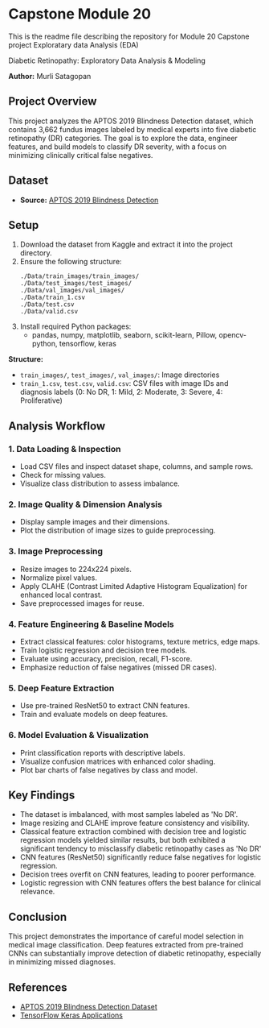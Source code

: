 
# Capstone Module 20
This is the readme file describing the repository for Module 20 Capstone project Exploratary data Analysis (EDA)

Diabetic Retinopathy: Exploratory Data Analysis & Modeling

**Author:** Murli Satagopan  


## Project Overview

This project analyzes the APTOS 2019 Blindness Detection dataset, which contains 3,662 fundus images labeled by medical experts into five diabetic retinopathy (DR) categories. The goal is to explore the data, engineer features, and build models to classify DR severity, with a focus on minimizing clinically critical false negatives.

## Dataset

- **Source:** [APTOS 2019 Blindness Detection](https://www.kaggle.com/datasets/mariaherrerot/aptos2019/data)

## Setup

1. Download the dataset from Kaggle and extract it into the project directory.
2. Ensure the following structure:
    ```
    ./Data/train_images/train_images/
    ./Data/test_images/test_images/
    ./Data/val_images/val_images/
    ./Data/train_1.csv
    ./Data/test.csv
    ./Data/valid.csv
    ```
3. Install required Python packages:
    - pandas, numpy, matplotlib, seaborn, scikit-learn, Pillow, opencv-python, tensorflow, keras

**Structure:**
  - `train_images/`, `test_images/`, `val_images/`: Image directories
  - `train_1.csv`, `test.csv`, `valid.csv`: CSV files with image IDs and diagnosis labels (0: No DR, 1: Mild, 2: Moderate, 3: Severe, 4: Proliferative)


## Analysis Workflow

### 1. Data Loading & Inspection

- Load CSV files and inspect dataset shape, columns, and sample rows.
- Check for missing values.
- Visualize class distribution to assess imbalance.

### 2. Image Quality & Dimension Analysis

- Display sample images and their dimensions.
- Plot the distribution of image sizes to guide preprocessing.

### 3. Image Preprocessing

- Resize images to 224x224 pixels.
- Normalize pixel values.
- Apply CLAHE (Contrast Limited Adaptive Histogram Equalization) for enhanced local contrast.
- Save preprocessed images for reuse.

### 4. Feature Engineering & Baseline Models

- Extract classical features: color histograms, texture metrics, edge maps.
- Train logistic regression and decision tree models.
- Evaluate using accuracy, precision, recall, F1-score.
- Emphasize reduction of false negatives (missed DR cases).

### 5. Deep Feature Extraction

- Use pre-trained ResNet50 to extract CNN features.
- Train and evaluate models on deep features.

### 6. Model Evaluation & Visualization

- Print classification reports with descriptive labels.
- Visualize confusion matrices with enhanced color shading.
- Plot bar charts of false negatives by class and model.

## Key Findings

- The dataset is imbalanced, with most samples labeled as 'No DR'.
- Image resizing and CLAHE improve feature consistency and visibility.
- Classical feature extraction combined with decision tree and logistic regression models yielded similar results, but both exhibited a significant tendency to misclassify diabetic retinopathy cases as 'No DR'
- CNN features (ResNet50) significantly reduce false negatives for logistic regression.
- Decision trees overfit on CNN features, leading to poorer performance.
- Logistic regression with CNN features offers the best balance for clinical relevance.

## Conclusion

This project demonstrates the importance of careful model selection in medical image classification. Deep features extracted from pre-trained CNNs can substantially improve detection of diabetic retinopathy, especially in minimizing missed diagnoses.

## References

- [APTOS 2019 Blindness Detection Dataset](https://www.kaggle.com/datasets/mariaherrerot/aptos2019/data)
- [TensorFlow Keras Applications](https://keras.io/api/applications/)
